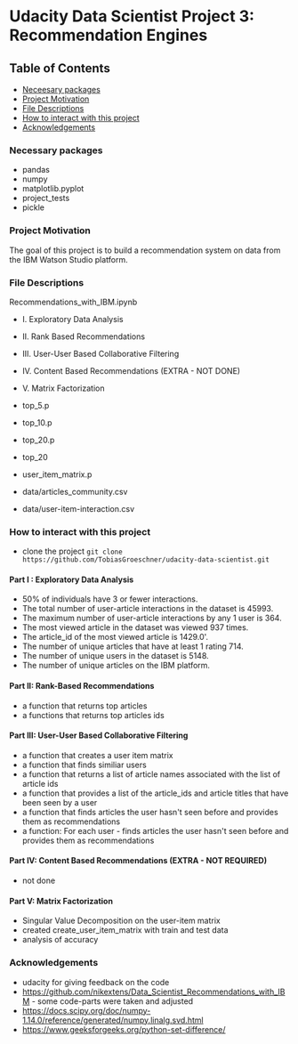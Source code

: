 # Udacity Data Scientist Project 3: Recommendation Engines

## Table of Contents
 * [Neceesary packages](#Necessary-packages)
 * [Project Motivation](#project-motivation)
 * [File Descriptions](#file-descriptions)
 * [How to interact with this project](#how-to-interact-with-this-project)
 * [Acknowledgements](#Acknowledgements)



### Necessary packages
- pandas 
- numpy
- matplotlib.pyplot
- project_tests
- pickle

### Project Motivation

The goal of this project is to build a recommendation system on data from the IBM Watson Studio platform. 


### File Descriptions

Recommendations_with_IBM.ipynb

- I. Exploratory Data Analysis
- II. Rank Based Recommendations
- III. User-User Based Collaborative Filtering
- IV. Content Based Recommendations (EXTRA - NOT DONE)
- V. Matrix Factorization

- top_5.p
- top_10.p
- top_20.p
- top_20
- user_item_matrix.p

- data/articles_community.csv
- data/user-item-interaction.csv

### How to interact with this project
- clone the project `git clone https://github.com/TobiasGroeschner/udacity-data-scientist.git`


#### Part I : Exploratory Data Analysis

- 50% of individuals have 3 or fewer interactions.
- The total number of user-article interactions in the dataset is 45993.
- The maximum number of user-article interactions by any 1 user is 364.
- The most viewed article in the dataset was viewed 937 times.
- The article_id of the most viewed article is 1429.0'.
- The number of unique articles that have at least 1 rating 714.
- The number of unique users in the dataset is 5148.
- The number of unique articles on the IBM platform.

#### Part II: Rank-Based Recommendations
- a function that returns top articles
- a functions that returns top articles ids

####  Part III: User-User Based Collaborative Filtering
- a function that creates a user item matrix
- a function that finds similiar users
- a function that returns a list of article names associated with the list of article ids 
- a function that provides a list of the article_ids and article titles that have been seen by a user
- a function that finds articles the user hasn't seen before and provides them as recommendations
- a function:  For each user - finds articles the user hasn't seen before and provides them as recommendations

#### Part IV: Content Based Recommendations (EXTRA - NOT REQUIRED)
- not done

#### Part V: Matrix Factorization

- Singular Value Decomposition on the user-item matrix
- created create_user_item_matrix with train and test data
- analysis of accuracy

### Acknowledgements
- udacity for giving feedback on the code
- https://github.com/nikextens/Data_Scientist_Recommendations_with_IBM - some code-parts were taken and adjusted
- https://docs.scipy.org/doc/numpy-1.14.0/reference/generated/numpy.linalg.svd.html
- https://www.geeksforgeeks.org/python-set-difference/
